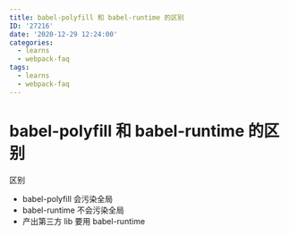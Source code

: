 ```yaml
---
title: babel-polyfill 和 babel-runtime 的区别
ID: '27216'
date: '2020-12-29 12:24:00'
categories:
  - learns
  - webpack-faq
tags:
  - learns
  - webpack-faq
---
```


# babel-polyfill 和 babel-runtime 的区别

区别

- babel-polyfill 会污染全局
- babel-runtime 不会污染全局
- 产出第三方 lib 要用 babel-runtime
 
 
 
